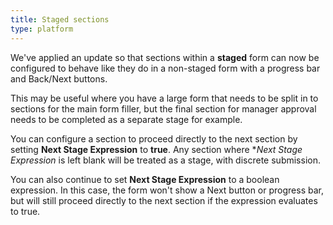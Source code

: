 ```yaml
---
title: Staged sections
type: platform
---
```


We've applied an update so that sections within a **staged** form can now be configured to behave like they do in a non-staged form with a progress bar and Back/Next buttons.

This may be useful where you have a large form that needs to be split in to sections for the main form filler, but the final section for manager approval needs to be completed as a separate stage for example.

You can configure a section to proceed directly to the next section by setting **Next Stage Expression** to **true**. Any section where **Next Stage Expression* is left blank will be treated as a stage, with discrete submission.

You can also continue to set **Next Stage Expression** to a boolean expression. In this case, the form won't show a Next button or progress bar, but will still proceed directly to the next section if the expression evaluates to true.